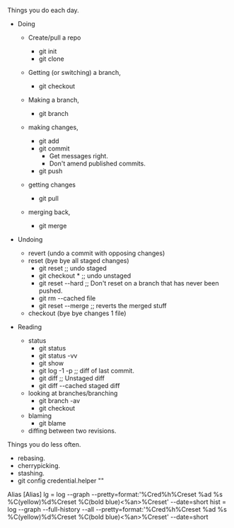 Things you do each day.
- Doing
    - Create/pull a repo
        - git init
        - git clone

    - Getting (or switching) a branch,
        - git checkout <branch> 

    - Making a branch,
        - git branch <name>

    - making changes,
        - git add
        - git commit
            - Get messages right.
            - Don't amend published commits.
        - git push

    - getting changes
        - git pull

    - merging back,
        - git merge

- Undoing
    - revert (undo a commit with opposing changes)
    - reset (bye bye all staged changes)
        - git reset ;; undo staged
        - git checkout * ;; undo unstaged
        - git reset --hard ;; Don't reset on a branch that has never been pushed.
        - git rm --cached file 
        - git reset --merge ;; reverts the merged stuff
    - checkout (bye bye changes 1 file)

- Reading
    - status
        - git status
        - git status -vv
        - git show
        - git log -1 -p ;; diff of last commit.
        - git diff ;; Unstaged diff
        - git diff --cached staged diff
    - looking at branches/branching
        - git branch -av
        - git checkout <branch>
    - blaming
        - git blame <file>
    - diffing between two revisions.

Things you do less often.
- rebasing.
- cherrypicking.
- stashing.
- git config credential.helper ""

Alias
[Alias]
     lg = log --graph --pretty=format:'%Cred%h%Creset %ad %s %C(yellow)%d%Creset %C(bold blue)<%an>%Creset' --date=short
     hist = log --graph --full-history --all --pretty=format:'%Cred%h%Creset %ad %s %C(yellow)%d%Creset %C(bold blue)<%an>%Creset' --date=short
